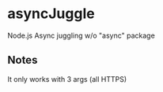 # asyncJuggle
Node.js Async juggling w/o "async" package

## Notes
It only works with 3 args (all HTTPS)
